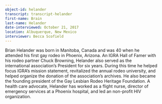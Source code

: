 ```yaml
---
object-id: helander    
transcript: transcript-helander 
first-name: Brain
last-name: Helander
date-interviewed: October 21, 2017
location: Albuquerque, New Mexico
interviewer: Becca Scofield
---
```


Brian Helander was born in Manitoba, Canada and was 40 when he attended his first gay rodeo in Phoenix, Arizona. An IGRA Hall of Famer with his rodeo partner Chuck Browning, Helander also served as the international association’s President for six years. During this time he helped focus IGRA’s mission statement, revitalized the annual rodeo university, and helped organize the donation of the association’s archives. He also became the founding president of the Gay Lesbian Rodeo Heritage Foundation. A health care advocate, Helander has worked as a flight nurse, director of emergency services at a Phoenix hospital, and led an non-profit HIV organization.   
